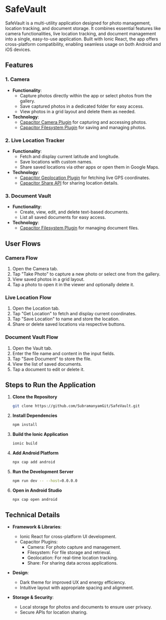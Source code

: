 # SafeVault

SafeVault is a multi-utility application designed for photo management, location tracking, and document storage. It combines essential features like camera functionalities, live location tracking, and document management into a single, easy-to-use application. Built with Ionic React, the app offers cross-platform compatibility, enabling seamless usage on both Android and iOS devices.

## Features

### 1. Camera
- **Functionality**:
  - Capture photos directly within the app or select photos from the gallery.
  - Save captured photos in a dedicated folder for easy access.
  - View photos in a grid layout and delete them as needed.
- **Technology**:
  - [Capacitor Camera Plugin](https://capacitorjs.com/docs/apis/camera) for capturing and accessing photos.
  - [Capacitor Filesystem Plugin](https://capacitorjs.com/docs/apis/filesystem) for saving and managing photos.

### 2. Live Location Tracker
- **Functionality**:
  - Fetch and display current latitude and longitude.
  - Save locations with custom names.
  - Share saved locations via other apps or open them in Google Maps.
- **Technology**:
  - [Capacitor Geolocation Plugin](https://capacitorjs.com/docs/apis/geolocation) for fetching live GPS coordinates.
  - [Capacitor Share API](https://capacitorjs.com/docs/apis/share) for sharing location details.

### 3. Document Vault
- **Functionality**:
  - Create, view, edit, and delete text-based documents.
  - List all saved documents for easy access.
- **Technology**:
  - [Capacitor Filesystem Plugin](https://capacitorjs.com/docs/apis/filesystem) for managing document files.

## User Flows

### Camera Flow
1. Open the Camera tab.
2. Tap "Take Photo" to capture a new photo or select one from the gallery.
3. View saved photos in a grid layout.
4. Tap a photo to open it in the viewer and optionally delete it.

### Live Location Flow
1. Open the Location tab.
2. Tap "Get Location" to fetch and display current coordinates.
3. Tap "Save Location" to name and store the location.
4. Share or delete saved locations via respective buttons.

### Document Vault Flow
1. Open the Vault tab.
2. Enter the file name and content in the input fields.
3. Tap "Save Document" to store the file.
4. View the list of saved documents.
5. Tap a document to edit or delete it.

## Steps to Run the Application

1. **Clone the Repository**
   ```bash
   git clone https://github.com/SubramanyamGit/SafeVault.git
   ```

2. **Install Dependencies**
   ```bash
   npm install
   ```

3. **Build the Ionic Application**
   ```bash
   ionic build
   ```

4. **Add Android Platform**
   ```bash
   npx cap add android
   ```

5. **Run the Development Server**
   ```bash
   npm run dev -- --host=0.0.0.0
   ```

6. **Open in Android Studio**
   ```bash
   npx cap open android
   ```

## Technical Details

- **Framework & Libraries**:
  - Ionic React for cross-platform UI development.
  - Capacitor Plugins:
    - Camera: For photo capture and management.
    - Filesystem: For file storage and retrieval.
    - Geolocation: For real-time location tracking.
    - Share: For sharing data across applications.

- **Design**:
  - Dark theme for improved UX and energy efficiency.
  - Intuitive layout with appropriate spacing and alignment.

- **Storage & Security**:
  - Local storage for photos and documents to ensure user privacy.
  - Secure APIs for location sharing.
